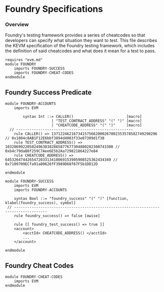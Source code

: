Foundry Specifications
======================

### Overview

Foundry's testing framework provides a series of cheatcodes so that developers can specify what situation they want to test.
This file describes the KEVM specification of the Foundry testing framework, which includes the definition of said cheatcodes and what does it mean for a test to pass.

```k
requires "evm.md"
module FOUNDRY
    imports FOUNDRY-SUCCESS
    imports FOUNDRY-CHEAT-CODES
endmodule
```

Foundry Success Predicate
-------------------------

```k
module FOUNDRY-ACCOUNTS
    imports EVM

        syntax Int ::= CALLER()                        [macro]
                     | "TEST_CONTRACT_ADDRESS" "(" ")" [macro]
                     | "CHEATCODE_ADDRESS" "(" ")"     [macro]
  // -----------------------------------------------------
    rule CALLER() => 137122462167341575662000267002353578582749290296 // 0x1804c8AB1F12E6bbf3894d4083f33e07309d1f38
    rule TEST_CONTRACT_ADDRESS() => 1032069922050249630382865877677304880282300743300 // 0xb4c79daB8f259C7Aee6E5b2Aa729821864227e84
    rule CHEATCODE_ADDRESS() => 645326474426547203313410069153905908525362434349 // 0x7109709ECfa91a80626fF3989D68f67F5b1DD12D

endmodule
```


```k
module FOUNDRY-SUCCESS
    imports EVM
    imports FOUNDRY-ACCOUNTS

    syntax Bool ::= "foundry_success" "(" ")" [function, klabel(foundry_success), symbol]
 // -------------------------------------------------------------------------------------
    rule foundry_success() => false [owise]

    rule [[ foundry_test_success() => true ]]
    <account>
        <acctId> CHEATCODE_ADDRESS() </acctId>
        ...
    </account>

endmodule
```

Foundry Cheat Codes
-------------------

```k
module FOUNDRY-CHEAT-CODES
    imports EVM
endmodule
```

